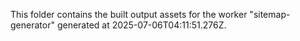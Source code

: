 This folder contains the built output assets for the worker "sitemap-generator" generated at 2025-07-06T04:11:51.276Z.